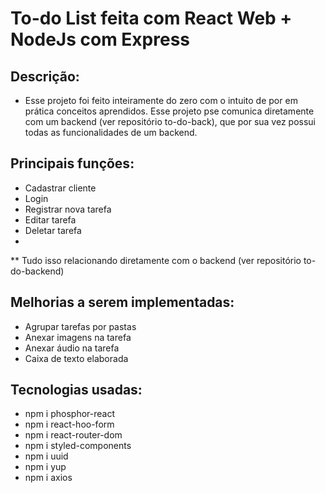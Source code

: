 # To-do List feita com React Web + NodeJs com Express

## Descrição:
- Esse projeto foi feito inteiramente do zero com o intuito de por em prática conceitos aprendidos. Esse projeto pse comunica diretamente com um backend (ver repositório to-do-back), que por sua vez possui todas as funcionalidades de um backend. 

## Principais funções:

- Cadastrar cliente
- Login
- Registrar nova tarefa
- Editar tarefa
- Deletar tarefa
-
** Tudo isso relacionando diretamente com o backend (ver repositório to-do-backend)

## Melhorias a serem implementadas:
- Agrupar tarefas por pastas
- Anexar imagens na tarefa
- Anexar áudio na tarefa
- Caixa de texto elaborada

## Tecnologias usadas:

- npm i phosphor-react
- npm i react-hoo-form
- npm i react-router-dom
- npm i styled-components
- npm i uuid
- npm i yup
- npm i axios


